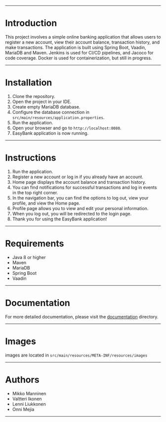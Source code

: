 
____
# Introduction
This project involves a simple online banking application that allows users to register a new account, view their account balance, transaction history, and make transactions. The application is built using Spring Boot, Vaadin, MariaDB and Maven. Jenkins is used for CI/CD pipelines, and Jacoco for code coverage. Docker is used for containerization, but still in progress.
____
# Installation
1. Clone the repository.
2. Open the project in your IDE.
3. Create empty MariaDB database.
4. Configure the database connection in `src/main/resources/application.properties`.
5. Run the application.
6. Open your browser and go to `http://localhost:8080`.
7. EasyBank application is now running.
____
# Instructions
1. Run the application.
2. Register a new account or log in if you already have an account.
3. Home page displays the account balance and transaction history.
4. You can find notifications for successful transactions and log in events in the top right corner.
5. In the navigation bar, you can find the options to log out, view your profile, and view the Home page.
6. Profile page allows you to view and edit your personal information.
7. When you log out, you will be redirected to the login page.
8. Thank you for using the EasyBank application!
____
# Requirements
- Java 8 or higher
- Maven
- MariaDB
- Spring Boot
- Vaadin
____
# Documentation
For more detailed documentation, please visit the [documentation](./src/documentation) directory.
____
# Images
images are located in `src/main/resources/META-INF/resources/images`
____
# Authors
- Mikko Manninen
- Valtteri Ikonen
- Lenni Liukkonen
- Onni Mejia
____

